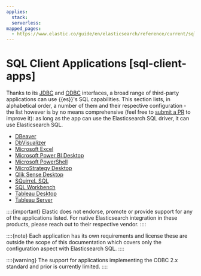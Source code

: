 ```yaml
---
applies:
  stack:
  serverless:
mapped_pages:
  - https://www.elastic.co/guide/en/elasticsearch/reference/current/sql-client-apps.html
---
```


# SQL Client Applications [sql-client-apps]

Thanks to its [JDBC](sql-jdbc.md) and [ODBC](sql-odbc.md) interfaces, a broad range of third-party applications can use {{es}}'s SQL capabilities. This section lists, in alphabetical order, a number of them and their respective configuration - the list however is by no means comprehensive (feel free to [submit a PR](https://www.elastic.co/blog/art-of-pull-request) to improve it): as long as the app can use the Elasticsearch SQL driver, it can use Elasticsearch SQL.

* [DBeaver](sql-client-apps-dbeaver.md)
* [DbVisualizer](sql-client-apps-dbvis.md)
* [Microsoft Excel](sql-client-apps-excel.md)
* [Microsoft Power BI Desktop](sql-client-apps-powerbi.md)
* [Microsoft PowerShell](sql-client-apps-ps1.md)
* [MicroStrategy Desktop](sql-client-apps-microstrat.md)
* [Qlik Sense Desktop](sql-client-apps-qlik.md)
* [SQuirreL SQL](sql-client-apps-squirrel.md)
* [SQL Workbench](sql-client-apps-workbench.md)
* [Tableau Desktop](sql-client-apps-tableau-desktop.md)
* [Tableau Server](sql-client-apps-tableau-server.md)

::::{important} 
Elastic does not endorse, promote or provide support for any of the applications listed. For native Elasticsearch integration in these products, please reach out to their respective vendor.
::::


::::{note} 
Each application has its own requirements and license these are outside the scope of this documentation which covers only the configuration aspect with Elasticsearch SQL.
::::


::::{warning} 
The support for applications implementing the ODBC 2.x standard and prior is currently limited.
::::













